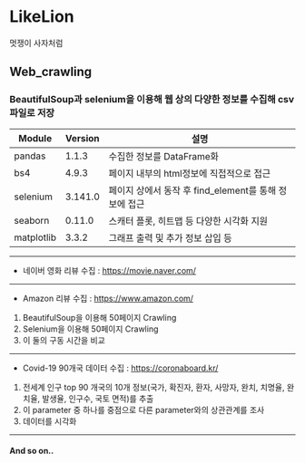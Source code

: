 # LikeLion
 멋쟁이 사자처럼

## Web_crawling

### BeautifulSoup과 selenium을 이용해 웹 상의 다양한 정보를 수집해 csv 파일로 저장

| Module | Version |  설명  |
| ------ | ------- | ------ |
| pandas | 1.1.3 | 수집한 정보를 DataFrame화 |
|  bs4   | 4.9.3 | 페이지 내부의 html정보에 직접적으로 접근 |
| selenium | 3.141.0 | 페이지 상에서 동작 후 find_element를 통해 정보에 접근 |
| seaborn | 0.11.0 | 스캐터 플롯, 히트맵 등 다양한 시각화 지원 |
| matplotlib | 3.3.2 | 그래프 출력 및 추가 정보 삽입 등 | 

---

- 네이버 영화 리뷰 수집 : https://movie.naver.com/

---

- Amazon 리뷰 수집 : https://www.amazon.com/
1. BeautifulSoup을 이용해 50페이지 Crawling
2. Selenium을 이용해 50페이지 Crawling
3. 이 둘의 구동 시간을 비교

---

- Covid-19 90개국 데이터 수집 : https://coronaboard.kr/
1. 전세계 인구 top 90 개국의 10개 정보(국가, 확진자, 환자, 사망자, 완치, 치명율, 완치율, 발생율, 인구수, 국토 면적)를 추출
2. 이 parameter 중 하나를 중점으로 다른 parameter와의 상관관계를 조사
3. 데이터를 시각화

---
#### And so on..
